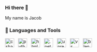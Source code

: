 ### Hi there 👋

My name is Jacob

### 🧰 Languages and Tools

<img align="left" alt="csharp" width="30px" style="padding-right:10px;"
src="https://cdn.jsdelivr.net/gh/devicons/devicon/icons/csharp/csharp-original.svg"/>

<img align="left" alt="python" width="30px" style="padding-right:10px;"
src="https://cdn.jsdelivr.net/gh/devicons/devicon/icons/python/python-original.svg"/>

<img align="left" alt="html" width="30px" style="padding-right:10px;"
src="https://cdn.jsdelivr.net/gh/devicons/devicon/icons/html5/html5-original.svg"/>

<img align="left" alt=".net" width="30px" style="padding-right:10px;"
src="https://cdn.jsdelivr.net/gh/devicons/devicon/icons/dotnetcore/dotnetcore-original.svg"/>

<img align="left" alt="unrealengine" width="30px" style="padding-right:10px;"
src="https://cdn.jsdelivr.net/gh/devicons/devicon/icons/unrealengine/unrealengine-original.svg"/>

<img align="left" alt="vs" width="30px" style="padding-right:10px;"
src="https://cdn.jsdelivr.net/gh/devicons/devicon/icons/visualstudio/visualstudio-plain.svg"/>

<img align="left" alt="blender" width="30px" style="padding-right:10px;"
src="https://cdn.jsdelivr.net/gh/devicons/devicon/icons/blender/blender-original.svg"/>
#
